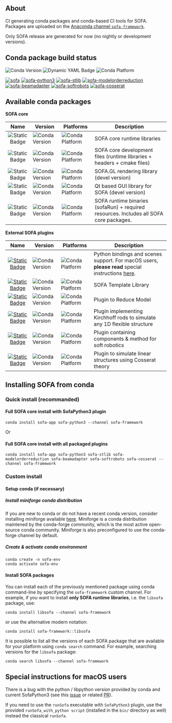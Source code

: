 ## About

CI generating conda packages and conda-based CI tools for SOFA.
Packages are uploaded on the [Anaconda channel `sofa-framework`](https://anaconda.org/sofa-framework/repo).

Only SOFA release are generated for now (no nightly or development versions).

## Conda package build status

![Conda Version](https://img.shields.io/conda/vn/sofa-framework/libsofa?label=SOFA%20release&color=4dc71f)
![Dynamic YAML Badge](https://img.shields.io/badge/dynamic/yaml?url=https%3A%2F%2Fraw.githubusercontent.com%2Fsofa-framework%2Fconda-ci%2Frefs%2Fheads%2Fmaster%2F.github%2Fworkflows%2Fsofa-python3.yml&query=%24.jobs.build-publish-sofa-python3.strategy.matrix.python&label=Python%20versions) ![Conda Platform](https://img.shields.io/conda/pn/sofa-framework/libsofa?label=Supported%20platforms)
 
[![sofa](https://github.com/sofa-framework/conda-ci/actions/workflows/sofa.yml/badge.svg)](https://github.com/sofa-framework/conda-ci/actions/workflows/sofa.yml) [![sofa-python3](https://github.com/sofa-framework/conda-ci/actions/workflows/sofa-python3.yml/badge.svg)](https://github.com/sofa-framework/conda-ci/actions/workflows/sofa-python3.yml) [![sofa-stlib](https://github.com/sofa-framework/conda-ci/actions/workflows/sofa-stlib.yml/badge.svg)](https://github.com/sofa-framework/conda-ci/actions/workflows/sofa-stlib.yml) [![sofa-modelorderreduction](https://github.com/sofa-framework/conda-ci/actions/workflows/sofa-modelorderreduction.yml/badge.svg)](https://github.com/sofa-framework/conda-ci/actions/workflows/sofa-modelorderreduction.yml) [![sofa-beamadapter](https://github.com/sofa-framework/conda-ci/actions/workflows/sofa-beamadapter.yml/badge.svg)](https://github.com/sofa-framework/conda-ci/actions/workflows/sofa-beamadapter.yml) [![sofa-softrobots](https://github.com/sofa-framework/conda-ci/actions/workflows/sofa-softrobots.yml/badge.svg)](https://github.com/sofa-framework/conda-ci/actions/workflows/sofa-softrobots.yml) [![sofa-cosserat](https://github.com/sofa-framework/conda-ci/actions/workflows/sofa-cosserat.yml/badge.svg)](https://github.com/sofa-framework/conda-ci/actions/workflows/sofa-cosserat.yml)

## Available conda packages

**SOFA core**

| Name | Version | Platforms | Description |
| :---------: | ----------- | ------- | ------ |
| ![Static Badge](https://img.shields.io/badge/libsofa-98c610) | ![Conda Version](https://img.shields.io/conda/vn/sofa-framework/libsofa) | ![Conda Platform](https://img.shields.io/conda/pn/sofa-framework/libsofa) |  SOFA core runtime libraries |
| ![Static Badge](https://img.shields.io/badge/sofa--devel-98c610) | ![Conda Version](https://img.shields.io/conda/vn/sofa-framework/sofa-devel) | ![Conda Platform](https://img.shields.io/conda/pn/sofa-framework/sofa-devel) |  SOFA core development files (runtime libraries + headers + cmake files) |
| ![Static Badge](https://img.shields.io/badge/sofa--gl-98c610) | ![Conda Version](https://img.shields.io/conda/vn/sofa-framework/sofa-gl) | ![Conda Platform](https://img.shields.io/conda/pn/sofa-framework/sofa-gl) |  SOFA.GL rendering library (devel version) |
| ![Static Badge](https://img.shields.io/badge/sofa--gui--qt-98c610) | ![Conda Version](https://img.shields.io/conda/vn/sofa-framework/sofa-gui-qt) | ![Conda Platform](https://img.shields.io/conda/pn/sofa-framework/sofa-gui-qt) |  Qt based GUI library for SOFA (devel version) |
| ![Static Badge](https://img.shields.io/badge/sofa--app-98c610) | ![Conda Version](https://img.shields.io/conda/vn/sofa-framework/sofa-app) | ![Conda Platform](https://img.shields.io/conda/pn/sofa-framework/sofa-app) | SOFA runtime binaries (sofaRun) + required resources. Includes all SOFA core packages. |

**External SOFA plugins**

| Name | Version | Platforms | Description |
| :---------: | ----------- | ------- | ------ |
| [![Static Badge](https://img.shields.io/badge/sofa--python3-98c610)](https://github.com/sofa-framework/SofaPython3) | ![Conda Version](https://img.shields.io/conda/vn/sofa-framework/sofa-python3) | ![Conda Platform](https://img.shields.io/conda/pn/sofa-framework/sofa-python3) |  Python bindings and scenes support. For macOS users, **please read** special instructions [here](#special-instructions-for-macOS-users). |
| [![Static Badge](https://img.shields.io/badge/sofa--stlib-98c610)](https://github.com/SofaDefrost/STLIB) | ![Conda Version](https://img.shields.io/conda/vn/sofa-framework/sofa-stlib) | ![Conda Platform](https://img.shields.io/conda/pn/sofa-framework/sofa-stlib) | SOFA Template Library |
| [![Static Badge](https://img.shields.io/badge/sofa--modelorderreduction-98c610)](https://github.com/SofaDefrost/ModelOrderReduction) | ![Conda Version](https://img.shields.io/conda/vn/sofa-framework/sofa-modelorderreduction) | ![Conda Platform](https://img.shields.io/conda/pn/sofa-framework/sofa-modelorderreduction) | Plugin to Reduce Model |
| [![Static Badge](https://img.shields.io/badge/sofa--beamadapter-98c610)](https://github.com/sofa-framework/BeamAdapter) | ![Conda Version](https://img.shields.io/conda/vn/sofa-framework/sofa-beamadapter) | ![Conda Platform](https://img.shields.io/conda/pn/sofa-framework/sofa-beamadapter) | Plugin implementing Kirchhoff rods to simulate any 1D flexible structure |
| [![Static Badge](https://img.shields.io/badge/sofa--softrobots-98c610)](https://github.com/SofaDefrost/SoftRobots) | ![Conda Version](https://img.shields.io/conda/vn/sofa-framework/sofa-softrobots) | ![Conda Platform](https://img.shields.io/conda/pn/sofa-framework/sofa-softrobots) |  Plugin containing components & method for soft robotics |
| [![Static Badge](https://img.shields.io/badge/sofa--cosserat-98c610)](https://github.com/SofaDefrost/Cosserat) | ![Conda Version](https://img.shields.io/conda/vn/sofa-framework/sofa-cosserat) | ![Conda Platform](https://img.shields.io/conda/pn/sofa-framework/sofa-cosserat) |  Plugin to simulate linear structures using Cosserat theory |

## Installing SOFA from conda

### Quick install (recommanded)

#### Full SOFA core install with SofaPython3 plugin

```
conda install sofa-app sofa-python3 --channel sofa-framework
```

Or
#### Full SOFA core install with all packaged plugins

```
conda install sofa-app sofa-python3 sofa-stlib sofa-modelorderreduction sofa-beamadapter sofa-softrobots sofa-cosserat --channel sofa-framework
```

### Custom install

#### Setup conda (if necessary)

##### Install miniforge conda distribution

If you are new to conda or do not have a recent conda version, consider installing miniforge available [here](https://github.com/conda-forge/miniforge). Miniforge is a conda distribution maintened by the conda-forge community, which is the most active open-source conda community. Miniforge is also preconfigured to use the conda-forge channel by default. 

##### Create & activate conda environment

```
conda create -n sofa-env
conda activate sofa-env
```

#### Install SOFA packages

You can install each of the previously mentioned package using conda command-line by specifying the `sofa-framework` custom channel. For example, if you want to install **only SOFA runtime libraries**, i.e. the `libsofa` package, use:

```
conda install libsofa --channel sofa-framework
```

or use the alternative modern notation:

```
conda install sofa-framework::libsofa
```

It is possible to list all the versions of each SOFA package that are available for your platform using `conda search` command. For example, searching versions for the `libsofa` package:

```
conda search libsofa --channel sofa-framework
```

## Special instructions for macOS users

There is a bug with the python / libpython version provided by conda and current SofaPython3 (see this [issue](https://github.com/sofa-framework/SofaPython3/issues/393) or related [PR](https://github.com/sofa-framework/SofaPython3/pull/394)).

If you need to use the `runSofa` executable with `SofaPython3` plugin, use the provided `runSofa_with_python script` (installed in the `bin/` directory as well) instead the classical `runSofa`.
